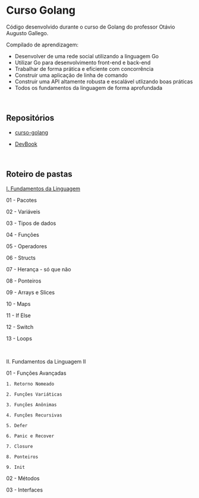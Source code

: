 # Curso Golang

Código desenvolvido durante o curso de Golang do professor Otávio Augusto Gallego.

Compilado de aprendizagem:
- Desenvolver de uma rede social utilizando a linguagem Go
- Utilizar Go para desenvolvimento front-end e back-end
- Trabalhar de forma prática e eficiente com concorrência
- Construir uma aplicação de linha de comando
- Construir uma API altamente robusta e escalável utlizando boas práticas
- Todos os fundamentos da linguagem de forma aprofundada

<br>

## Repositórios

- [curso-golang](https://github.com/OtavioGallego/curso-golang)

- [DevBook](https://github.com/OtavioGallego/DevBook)

<br>

## Roteiro de pastas

[I. Fundamentos da Linguagem](I.%20Fundamentos%20da%20Linguagem)

  01 - Pacotes

  02 - Variáveis

  03 - Tipos de dados
  
  04 - Funções
  
  05 - Operadores
  
  06 - Structs
  
  07 - Herança - só que não
  
  08 - Ponteiros
  
  09 - Arrays e Slices
  
  10 - Maps
  
  11 - If Else
  
  12 - Switch
  
  13 - Loops

<br>

II. Fundamentos da Linguagem II

  01 - Funções Avançadas

    1. Retorno Nomeado
    
    2. Funções Variáticas
    
    3. Funções Anônimas
    
    4. Funções Recursivas
    
    5. Defer
    
    6. Panic e Recover
    
    7. Closure
    
    8. Ponteiros
    
    9. Init
  
  02 - Métodos
  
  03 - Interfaces
